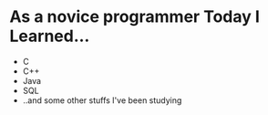 # As a novice programmer Today I Learned... 

* C
* C++
* Java
* SQL
* ..and some other stuffs I've been studying

